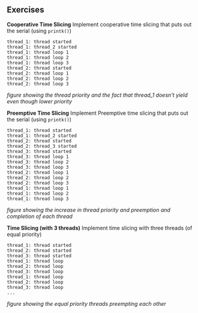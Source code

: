 ## Exercises
**Cooperative Time Slicing**
Implement cooperative time slicing that puts out the serial (using `printk()`)

```
thread_1: thread started
thread_1: thread_2 started
thread_1: thread loop 1
thread_1: thread loop 2
thread_1: thread loop 3
thread_2: thread started
thread_2: thread loop 1
thread_2: thread loop 2
thread_2: thread loop 3
```

*figure showing the thread priority and the fact that thread_1 doesn't yield even though lower priority*



**Preemptive Time Slicing**
Implement Preemptive time slicing that puts out the serial (using `printk()`)

```
thread_1: thread started
thread_1: thread_2 started
thread_2: thread started
thread_2: thread_3 started
thread_3: thread started
thread_3: thread loop 1
thread_3: thread loop 2
thread_3: thread loop 3
thread_2: thread loop 1
thread_2: thread loop 2
thread_2: thread loop 3
thread_1: thread loop 1
thread_1: thread loop 2
thread_1: thread loop 3
```

*figure showing the increase in thread priority and preemption and completion of each thread*

**Time Slicing (with 3 threads)**
Implement time slicing with three threads (of equal priority)

```
thread_1: thread started
thread_2: thread started
thread_3: thread started
thread_1: thread loop
thread_2: thread loop
thread_3: thread loop
thread_1: thread loop
thread_2: thread loop
thread_3: thread loop
...
```

*figure showing the equal priority threads preempting each other*


